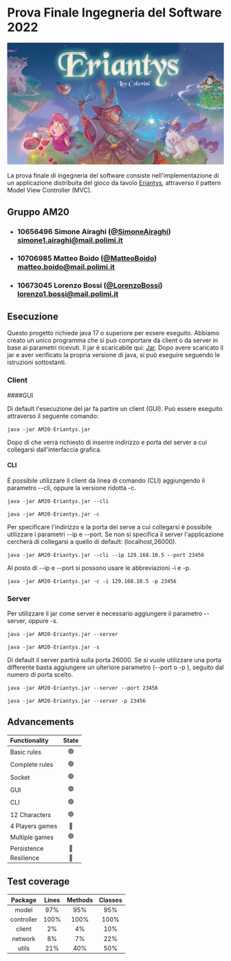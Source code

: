 # Prova Finale Ingegneria del Software 2022
![alt text](src/main/resources/Images/Eriantys-Header.jpg)

La prova finale di ingegneria del software consiste nell'implementazione 
di un applicazione distribuita del gioco da tavolo [Eriantys](https://www.craniocreations.it/prodotto/eriantys/), 
attraverso il pattern Model View Controller (MVC). 
## Gruppo AM20

- ###   10656496    Simone Airaghi ([@SimoneAiraghi](https://github.com/SimoneAiraghi))<br>simone1.airaghi@mail.polimi.it
- ###   10706985    Matteo Boido ([@MatteoBoido](https://github.com/MatteoBoido))<br>matteo.boido@mail.polimi.it
- ###   10673045    Lorenzo Bossi ([@LorenzoBossi](https://github.com/LorenzoBossi))<br>lorenzo1.bossi@mail.polimi.it

## Esecuzione
Questo progetto richiede java 17 o superiore per essere eseguito.
Abbiamo creato un unico programma che si può comportare da client o da server in base ai parametri ricevuti.
Il jar è scaricabile qui: [Jar](https://github.com/LorenzoBossi/..).
Dopo avere scaricato il jar e aver verificato la propria versione di java, si può eseguire seguendo le istruzioni sottostanti.

### Client

####GUI

Di default l'esecuzione del jar fa partire un client (GUI).
Può essere eseguito attraverso il seguente comando:
```
java -jar AM20-Eriantys.jar
```
Dopo di che verrà richiesto di inserire indirizzo e porta del server a cui collegarsi dall'interfaccia grafica.

#### CLI
É possibile utilizzare il client da linea di comando (CLI) aggiungendo 
il parametro --cli, oppure la versione ridotta -c.
```
java -jar AM20-Eriantys.jar --cli
```
```
java -jar AM20-Eriantys.jar -c
```

Per specificare l'indirizzo e la porta del serve a cui collegarsi è possibile utilizzare i parametri --ip e --port.
Se non si specifica il server l'applicazione cercherà di collegarsi a quello di default: (localhost,26000).
```
java -jar AM20-Eriantys.jar --cli --ip 129.168.10.5 --port 23456
```
Al posto di --ip e --port si possono usare le abbreviazioni -i e -p.
```
java -jar AM20-Eriantys.jar -c -i 129.168.10.5 -p 23456
```
### Server
Per utilizzare il jar come server è necessario aggiungere 
il parametro --server, oppure -s.
```
java -jar AM20-Eriantys.jar --server
```
```
java -jar AM20-Eriantys.jar -s
```
Di default il server partirà sulla porta 26000.
Se si vuole utilizzare una porta differente basta aggiungere 
un ulteriore parametro (--port o -p ), seguito dal numero di porta scelto.
```
java -jar AM20-Eriantys.jar --server --port 23456
```
```
java -jar AM20-Eriantys.jar --server -p 23456
```


## Advancements

| Functionality    |                       State                        |
|:-----------------|:--------------------------------------------------:|
| Basic rules      | 🟢 |
| Complete rules   | 🟢 |
| Socket           | 🟢 |
| GUI              | 🟢 |
| CLI              | 🟢 |
| 12 Characters    | 🟢 |
| 4 Players games  | 🔴  |
| Multiple games   | 🟢 |
| Persistence      | 🔴  |
| Resilience       | 🔴  |

## Test coverage
|Package|Lines|Methods|Classes|
|:---------------:|:-----------:|:-----------:|:-----------:|
|model|97%|95%|95%|
|controller|100%|100%|100%|
|client|2%|4%|10%|
|network|8%|7%|22%|
|utils|21%|40%|50%|
